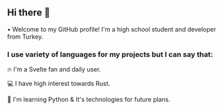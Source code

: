 ## Hi there 👋

• Welcome to my GitHub profile! I'm a high school student and developer from Turkey.

### I use variety of languages for my projects but I can say that:

🔥 I'm a Svelte fan and daily user.

💻 I have high interest towards Rust.

📖 I'm learning Python & It's technologies for future plans.
